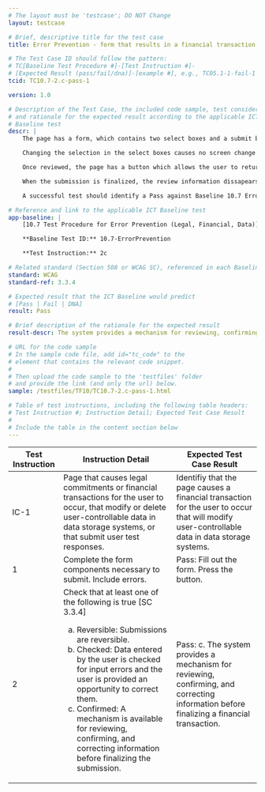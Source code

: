 ```yaml
---
# The layout must be 'testcase'; DO NOT Change
layout: testcase

# Brief, descriptive title for the test case
title: Error Prevention - form that results in a financial transaction is confirmed before final submission

# The Test Case ID should follow the pattern:
# TC[Baseline Test Procedure #]-[Test Instruction #]-
# [Expected Result (pass/fail/dna)]-[example #], e.g., TC05.1-1-fail-1
tcid: TC10.7-2.c-pass-1

version: 1.0

# Description of the Test Case, the included code sample, test considerations,
# and rationale for the expected result according to the applicable ICT
# Baseline test
descr: | 
    The page has a form, which contains two select boxes and a submit button.

    Changing the selection in the select boxes causes no screen change and triggers no validation. When the button is pressed, the form disappears and a mechanism to review and confirm the entries appears and receives focus.

    Once reviewed, the page has a button which allows the user to return to the form to change the entries and a button to finalize the submission.

    When the submission is finalized, the review information dissapears, and a confirmation notification appears and receives focus. The confirmation notification says that a financial transaction has occured.

    A successful test should identify a Pass against Baseline 10.7 Error Prevention (Legal, Financial, Data)

# Reference and link to the applicable ICT Baseline test
app-baseline: | 
    [10.7 Test Procedure for Error Prevention (Legal, Financial, Data)](https://ictbaseline.access-board.gov/10Forms/#107-test-procedure-for-error-prevention-legal-financial-data)

    **Baseline Test ID:** 10.7-ErrorPrevention

    **Test Instruction:** 2c

# Related standard (Section 508 or WCAG SC), referenced in each Baseline procedure/step
standard: WCAG
standard-ref: 3.3.4

# Expected result that the ICT Baseline would predict
# [Pass | Fail | DNA]
result: Pass

# Brief description of the rationale for the expected result
result-descr: The system provides a mechanism for reviewing, confirming, and correcting information before finalizing a financial transaction.

# URL for the code sample
# In the sample code file, add id="tc_code" to the
# element that contains the relevant code snippet.
#
# Then upload the code sample to the 'testfiles' folder
# and provide the link (and only the url) below.
sample: /testfiles/TF10/TC10.7-2.c-pass-1.html

# Table of test instructions, including the following table headers:
# Test Instruction #; Instruction Detail; Expected Test Case Result
#
# Include the table in the content section below
---
```

<table>
    <thead>
        <tr>
            <th>Test Instruction</th>
            <th>Instruction Detail</th>
            <th>Expected Test Case Result</th>
        </tr>
    </thead>
    <tr>
        <td>IC-1</td>
        <td>Page that causes legal commitments or financial transactions for the user to occur, that modify or delete user-controllable data in data storage systems, or that submit user test responses.</td>
        <td>Identifiy that the page causes a financial transaction for the user to occur that will modify user-controllable data in data storage systems.</td>
    </tr>
    <tr>
        <td>1</td>
        <td>Complete the form components necessary to submit. Include errors.</td>
        <td>Pass: Fill out the form. Press the button.</td>
    </tr>
    <tr>
        <td>2</td>
        <td>Check that at least one of the following is true [SC 3.3.4] 
            <ol type="a">
                <li> Reversible: Submissions are reversible.</li>
                <li> Checked: Data entered by the user is checked for input errors and the user is provided an opportunity to correct them.</li>
                <li> Confirmed: A mechanism is available for reviewing, confirming, and correcting information before finalizing the submission.</li>
            </ol></td>
        <td>Pass: c. The system provides a mechanism for reviewing, confirming, and correcting information before finalizing a financial transaction.</td>
    </tr>
</table>